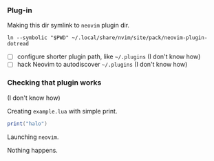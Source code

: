 
### Plug-in

Making this dir symlink to `neovim` plugin dir.
```
ln --symbolic "$PWD" ~/.local/share/nvim/site/pack/neovim-plugin-dotread
```

* [ ] configure shorter plugin path, like `~/.plugins` (I don't know how)
* [ ] hack Neovim to autodiscover `~/.plugins` (I don't know how)

### Checking that plugin works

(I don't know how)

Creating `example.lua` with simple print.
```lua
print("halo")
```

Launching `neovim`.

Nothing happens.

